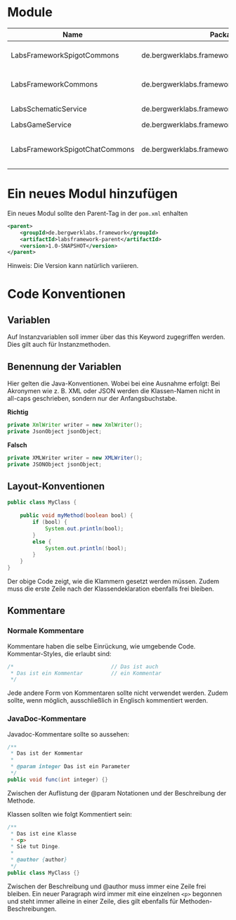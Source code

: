 Module
======

| Name                           | Package                                       | Artifact Id                        |
|--------------------------------|-----------------------------------------------|------------------------------------| 
| LabsFrameworkSpigotCommons     | de.bergwerklabs.framework.commons.spigot      | labs-framework-spigotcommons       |
| LabsFrameworkCommons           | de.bergwerklabs.framework.commons             | labs-framework-commons             |
| LabsSchematicService           | de.bergwerklabs.framework.schematicservice    | schematic-service                  |
| LabsGameService                | de.bergwerklabs.framework.gameservice         | game-service                       |
| LabsFrameworkSpigotChatCommons | de.bergwerklabs.framework.commons.spigot.chat | labs-framework-spigot-chat-commons |


Ein neues Modul hinzufügen
============================
Ein neues Modul sollte den Parent-Tag in der `pom.xml` enhalten

```XML
<parent>
    <groupId>de.bergwerklabs.framework</groupId>
    <artifactId>labsframework-parent</artifactId>
    <version>1.0-SNAPSHOT</version>
</parent>
```
Hinweis: Die Version kann natürlich variieren.


Code Konventionen
=================

Variablen
---------
Auf Instanzvariablen soll immer über das this Keyword zugegriffen werden. Dies gilt auch für Instanzmethoden.

Benennung der Variablen
-----------------------
Hier gelten die Java-Konventionen. Wobei bei eine Ausnahme erfolgt:
Bei Akronymen wie z. B. XML oder JSON werden die Klassen-Namen nicht in all-caps geschrieben, sondern nur der Anfangsbuchstabe.

**Richtig**
```JAVA
private XmlWriter writer = new XmlWriter();
private JsonObject jsonObject;
```

**Falsch**
```JAVA
private XMLWriter writer = new XMLWriter();
private JSONObject jsonObject;
```

Layout-Konventionen
-------------------
```JAVA
public class MyClass {
 
    public void myMethod(boolean bool) {
        if (bool) {
            System.out.println(bool);
        }
        else {
            System.out.println(!bool);
        }
    }
}
```
Der obige Code zeigt, wie die Klammern gesetzt werden müssen. Zudem muss die erste Zeile nach der Klassendeklaration ebenfalls frei bleiben.

Kommentare
----------

### Normale Kommentare
Kommentare haben die selbe Einrückung, wie umgebende Code. Kommentar-Styles, die erlaubt sind:

```JAVA
/*                               // Das ist auch
 * Das ist ein Kommentar         // ein Kommentar    
 */
```
Jede andere Form von Kommentaren sollte nicht verwendet werden. Zudem sollte, wenn möglich, ausschließlich in Englisch kommentiert werden.

### JavaDoc-Kommentare
Javadoc-Kommentare sollte so aussehen:
```JAVA
/**
 * Das ist der Kommentar
 *
 * @param integer Das ist ein Parameter
 */
public void func(int integer) {}
```
Zwischen der Auflistung der @param Notationen und der Beschreibung der Methode.

Klassen sollten wie folgt Kommentiert sein:
```JAVA
/**
 * Das ist eine Klasse
 * <p> 
 * Sie tut Dinge.
 *
 * @author {author}
 */
public class MyClass {}
```
Zwischen der Beschreibung und @author muss immer eine Zeile frei bleiben. Ein neuer Paragraph wird immer mit eine einzelnen `<p>` begonnen und steht immer alleine in einer Zeile, dies gilt ebenfalls für Methoden-Beschreibungen.
